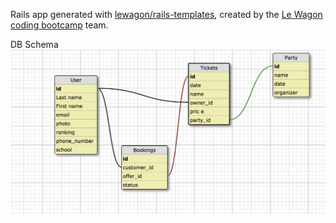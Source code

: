 Rails app generated with [lewagon/rails-templates](https://github.com/lewagon/rails-templates), created by the [Le Wagon coding bootcamp](https://www.lewagon.com) team.


DB Schema
![Screenshot](screenshot.png)
